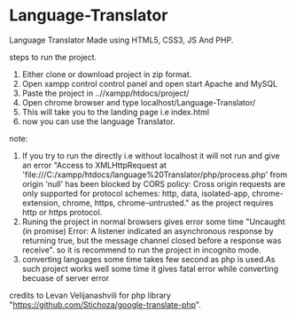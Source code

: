 # Language-Translator
Language Translator Made using HTML5, CSS3, JS And PHP.

steps to run the project.

1) Either clone or download project in zip format.
2) Open xampp control control panel and open start Apache and MySQL
3) Paste the project in ..//xampp/htdocs/project/
4) Open chrome browser and type localhost/Language-Translator/
5) This will take you to the landing page i.e index.html
6) now you can use the language Translator.

note:

1) If you try to run the directly i.e without localhost it will not run and give an error "Access to XMLHttpRequest at 'file:///C:/xampp/htdocs/language%20Translator/php/process.php' from origin 'null' has been blocked by CORS policy: Cross origin requests are only supported for protocol schemes: http, data, isolated-app, chrome-extension, chrome, https, chrome-untrusted." as the project requires http or https protocol.
2) Runing the project in normal browsers gives error some time "Uncaught (in promise) Error: A listener indicated an asynchronous response by returning true, but the message channel closed before a response was receive". so it is recommend to run the project in incognito mode.
3) converting languages some time takes few second as php is used.As such project works well some time it gives fatal error while converting becuase of server error 

credits to Levan Velijanashvili for php library "https://github.com/Stichoza/google-translate-php".
